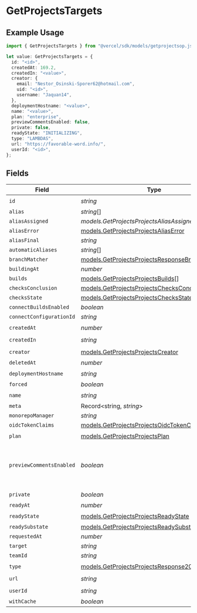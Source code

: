 # GetProjectsTargets

## Example Usage

```typescript
import { GetProjectsTargets } from "@vercel/sdk/models/getprojectsop.js";

let value: GetProjectsTargets = {
  id: "<id>",
  createdAt: 169.2,
  createdIn: "<value>",
  creator: {
    email: "Nestor_Osinski-Sporer62@hotmail.com",
    uid: "<id>",
    username: "Jaquan14",
  },
  deploymentHostname: "<value>",
  name: "<value>",
  plan: "enterprise",
  previewCommentsEnabled: false,
  private: false,
  readyState: "INITIALIZING",
  type: "LAMBDAS",
  url: "https://favorable-word.info/",
  userId: "<id>",
};
```

## Fields

| Field                                                                                                    | Type                                                                                                     | Required                                                                                                 | Description                                                                                              | Example                                                                                                  |
| -------------------------------------------------------------------------------------------------------- | -------------------------------------------------------------------------------------------------------- | -------------------------------------------------------------------------------------------------------- | -------------------------------------------------------------------------------------------------------- | -------------------------------------------------------------------------------------------------------- |
| `id`                                                                                                     | *string*                                                                                                 | :heavy_check_mark:                                                                                       | N/A                                                                                                      |                                                                                                          |
| `alias`                                                                                                  | *string*[]                                                                                               | :heavy_minus_sign:                                                                                       | N/A                                                                                                      |                                                                                                          |
| `aliasAssigned`                                                                                          | *models.GetProjectsProjectsAliasAssigned*                                                                | :heavy_minus_sign:                                                                                       | N/A                                                                                                      |                                                                                                          |
| `aliasError`                                                                                             | [models.GetProjectsProjectsAliasError](../models/getprojectsprojectsaliaserror.md)                       | :heavy_minus_sign:                                                                                       | N/A                                                                                                      |                                                                                                          |
| `aliasFinal`                                                                                             | *string*                                                                                                 | :heavy_minus_sign:                                                                                       | N/A                                                                                                      |                                                                                                          |
| `automaticAliases`                                                                                       | *string*[]                                                                                               | :heavy_minus_sign:                                                                                       | N/A                                                                                                      |                                                                                                          |
| `branchMatcher`                                                                                          | [models.GetProjectsProjectsResponseBranchMatcher](../models/getprojectsprojectsresponsebranchmatcher.md) | :heavy_minus_sign:                                                                                       | N/A                                                                                                      |                                                                                                          |
| `buildingAt`                                                                                             | *number*                                                                                                 | :heavy_minus_sign:                                                                                       | N/A                                                                                                      |                                                                                                          |
| `builds`                                                                                                 | [models.GetProjectsProjectsBuilds](../models/getprojectsprojectsbuilds.md)[]                             | :heavy_minus_sign:                                                                                       | N/A                                                                                                      |                                                                                                          |
| `checksConclusion`                                                                                       | [models.GetProjectsProjectsChecksConclusion](../models/getprojectsprojectschecksconclusion.md)           | :heavy_minus_sign:                                                                                       | N/A                                                                                                      |                                                                                                          |
| `checksState`                                                                                            | [models.GetProjectsProjectsChecksState](../models/getprojectsprojectschecksstate.md)                     | :heavy_minus_sign:                                                                                       | N/A                                                                                                      |                                                                                                          |
| `connectBuildsEnabled`                                                                                   | *boolean*                                                                                                | :heavy_minus_sign:                                                                                       | N/A                                                                                                      |                                                                                                          |
| `connectConfigurationId`                                                                                 | *string*                                                                                                 | :heavy_minus_sign:                                                                                       | N/A                                                                                                      |                                                                                                          |
| `createdAt`                                                                                              | *number*                                                                                                 | :heavy_check_mark:                                                                                       | N/A                                                                                                      |                                                                                                          |
| `createdIn`                                                                                              | *string*                                                                                                 | :heavy_check_mark:                                                                                       | N/A                                                                                                      |                                                                                                          |
| `creator`                                                                                                | [models.GetProjectsProjectsCreator](../models/getprojectsprojectscreator.md)                             | :heavy_check_mark:                                                                                       | N/A                                                                                                      |                                                                                                          |
| `deletedAt`                                                                                              | *number*                                                                                                 | :heavy_minus_sign:                                                                                       | N/A                                                                                                      |                                                                                                          |
| `deploymentHostname`                                                                                     | *string*                                                                                                 | :heavy_check_mark:                                                                                       | N/A                                                                                                      |                                                                                                          |
| `forced`                                                                                                 | *boolean*                                                                                                | :heavy_minus_sign:                                                                                       | N/A                                                                                                      |                                                                                                          |
| `name`                                                                                                   | *string*                                                                                                 | :heavy_check_mark:                                                                                       | N/A                                                                                                      |                                                                                                          |
| `meta`                                                                                                   | Record<string, *string*>                                                                                 | :heavy_minus_sign:                                                                                       | N/A                                                                                                      |                                                                                                          |
| `monorepoManager`                                                                                        | *string*                                                                                                 | :heavy_minus_sign:                                                                                       | N/A                                                                                                      |                                                                                                          |
| `oidcTokenClaims`                                                                                        | [models.GetProjectsProjectsOidcTokenClaims](../models/getprojectsprojectsoidctokenclaims.md)             | :heavy_minus_sign:                                                                                       | N/A                                                                                                      |                                                                                                          |
| `plan`                                                                                                   | [models.GetProjectsProjectsPlan](../models/getprojectsprojectsplan.md)                                   | :heavy_check_mark:                                                                                       | N/A                                                                                                      |                                                                                                          |
| `previewCommentsEnabled`                                                                                 | *boolean*                                                                                                | :heavy_minus_sign:                                                                                       | Whether or not preview comments are enabled for the deployment                                           | false                                                                                                    |
| `private`                                                                                                | *boolean*                                                                                                | :heavy_check_mark:                                                                                       | N/A                                                                                                      |                                                                                                          |
| `readyAt`                                                                                                | *number*                                                                                                 | :heavy_minus_sign:                                                                                       | N/A                                                                                                      |                                                                                                          |
| `readyState`                                                                                             | [models.GetProjectsProjectsReadyState](../models/getprojectsprojectsreadystate.md)                       | :heavy_check_mark:                                                                                       | N/A                                                                                                      |                                                                                                          |
| `readySubstate`                                                                                          | [models.GetProjectsProjectsReadySubstate](../models/getprojectsprojectsreadysubstate.md)                 | :heavy_minus_sign:                                                                                       | N/A                                                                                                      |                                                                                                          |
| `requestedAt`                                                                                            | *number*                                                                                                 | :heavy_minus_sign:                                                                                       | N/A                                                                                                      |                                                                                                          |
| `target`                                                                                                 | *string*                                                                                                 | :heavy_minus_sign:                                                                                       | N/A                                                                                                      |                                                                                                          |
| `teamId`                                                                                                 | *string*                                                                                                 | :heavy_minus_sign:                                                                                       | N/A                                                                                                      |                                                                                                          |
| `type`                                                                                                   | [models.GetProjectsProjectsResponse200Type](../models/getprojectsprojectsresponse200type.md)             | :heavy_check_mark:                                                                                       | N/A                                                                                                      |                                                                                                          |
| `url`                                                                                                    | *string*                                                                                                 | :heavy_check_mark:                                                                                       | N/A                                                                                                      |                                                                                                          |
| `userId`                                                                                                 | *string*                                                                                                 | :heavy_check_mark:                                                                                       | N/A                                                                                                      |                                                                                                          |
| `withCache`                                                                                              | *boolean*                                                                                                | :heavy_minus_sign:                                                                                       | N/A                                                                                                      |                                                                                                          |